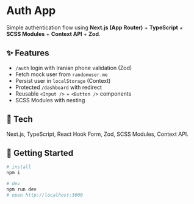 # Auth App
Simple authentication flow using **Next.js (App Router)** + **TypeScript** + **SCSS Modules** + **Context API** + **Zod**.

## ✨ Features
- `/auth` login with Iranian phone validation (Zod)
- Fetch mock user from `randomuser.me`
- Persist user in `localStorage` (Context)
- Protected `/dashboard` with redirect
- Reusable `<Input />` + `<Button />` components
- SCSS Modules with nesting

## 🧱 Tech
Next.js, TypeScript, React Hook Form, Zod, SCSS Modules, Context API.

## 🚀 Getting Started
```bash
# install
npm i

# dev
npm run dev
# open http://localhost:3000
```
